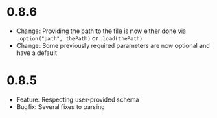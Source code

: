 0.8.6
=====
- Change: Providing the path to the file is now either done via `.option("path", thePath)` or `.load(thePath)`
- Change: Some previously required parameters are now optional and have a default

0.8.5
=====
- Feature: Respecting user-provided schema
- Bugfix: Several fixes to parsing
